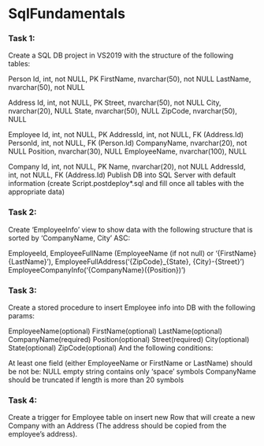 # SqlFundamentals
 
### Task 1:

Create a SQL DB project in VS2019 with the structure of the following tables:

Person
Id, int, not NULL, PK
FirstName, nvarchar(50), not NULL
LastName, nvarchar(50), not NULL

Address
Id, int, not NULL, PK
Street, nvarchar(50), not NULL
City, nvarchar(20), NULL
State, nvarchar(50), NULL
ZipCode, nvarchar(50), NULL

Employee
Id, int, not NULL, PK
AddressId, int, not NULL, FK (Address.Id)
PersonId, int, not NULL, FK (Person.Id)
CompanyName, nvarchar(20), not NULL
Position, nvarchar(30), NULL
EmployeeName, nvarchar(100), NULL

Company
Id, int, not NULL, PK
Name, nvarchar(20), not NULL
AddressId, int, not NULL, FK (Address.Id)
Publish DB into SQL Server with default information (create Script.postdeploy*.sql and fill once all tables with the appropriate data)

### Task 2:

Create ‘EmployeeInfo’ view to show data with the following structure that is sorted by ‘CompanyName, City’ ASC:

EmployeeId,
EmployeeFullName (EmployeeName (if not null) or ‘{FirstName} {LastName}’),
EmployeeFullAddress(‘{ZipCode}_{State}, {City}-{Street}’)
EmployeeCompanyInfo(‘{CompanyName}({Position})’)

### Task 3:

Create a stored procedure to insert Employee info into DB with the following params:

EmployeeName(optional)
FirstName(optional)
LastName(optional)
CompanyName(required)
Position(optional)
Street(required)
City(optional)
State(optional)
ZipCode(optional)
And the following conditions:

At least one field (either EmployeeName  or FirstName or LastName) should be not be:
NULL
empty string
contains only ‘space’ symbols
CompanyName should be truncated if length is more than 20 symbols

### Task 4:

Create a trigger for Employee table on insert new Row that will create a new Company with an Address (The address should be copied from the employee’s address).
